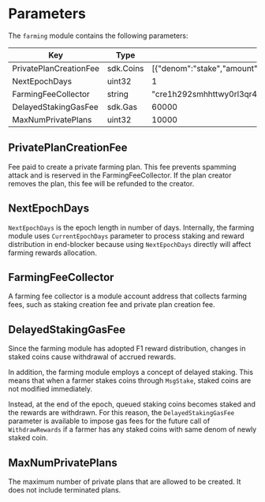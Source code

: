 <!-- order: 7 -->

# Parameters

The `farming` module contains the following parameters:

| Key                    | Type      | Example                                                          |
|------------------------|-----------|------------------------------------------------------------------|
| PrivatePlanCreationFee | sdk.Coins | [{"denom":"stake","amount":"1000000000"}]                        |
| NextEpochDays          | uint32    | 1                                                                |
| FarmingFeeCollector    | string    | "cre1h292smhhttwy0rl3qr4p6xsvpvxc4v05s6rxtczwq3cs6qc462mq4p6cjy" |
| DelayedStakingGasFee   | sdk.Gas   | 60000                                                            |
| MaxNumPrivatePlans     | uint32    | 10000                                                            |


## PrivatePlanCreationFee

Fee paid to create a private farming plan. This fee prevents spamming attack and is reserved in the FarmingFeeCollector. If the plan creator removes the plan, this fee will be refunded to the creator.

## NextEpochDays

`NextEpochDays` is the epoch length in number of days. Internally, the farming module uses `CurrentEpochDays` parameter to process staking and reward distribution in end-blocker because using `NextEpochDays` directly will affect farming rewards allocation.

## FarmingFeeCollector

A farming fee collector is a module account address that collects farming fees, such as staking creation fee and private plan creation fee.

## DelayedStakingGasFee

Since the farming module has adopted F1 reward distribution, changes in staked coins cause withdrawal of accrued rewards.

In addition, the farming module employs a concept of delayed staking. This means that when a farmer stakes coins through `MsgStake`, staked coins are not modified immediately. 

Instead, at the end of the epoch, queued staking coins becomes staked and the rewards are withdrawn. For this reason, the `DelayedStakingGasFee` parameter is available to impose gas fees for the future call of `WithdrawRewards` if a farmer has any staked coins with same
denom of newly staked coin.

## MaxNumPrivatePlans

The maximum number of private plans that are allowed to be created.
It does not include terminated plans.